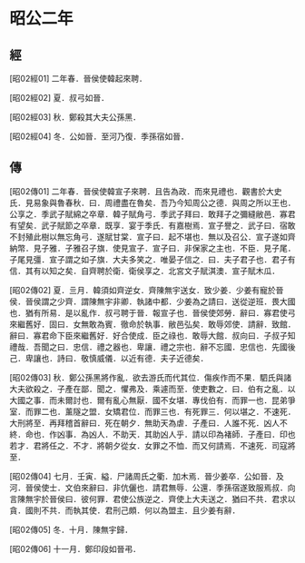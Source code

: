 # 昭公二年

## 經 <a name="10Zhao02Jing"></a>

<a name="10Zhao02Jing01">[昭02經01]</a> 二年春．晉侯使韓起來聘．

<a name="10Zhao02Jing02">[昭02經02]</a> 夏．叔弓如晉．

<a name="10Zhao02Jing03">[昭02經03]</a> 秋．鄭殺其大夫公孫黑．

<a name="10Zhao02Jing04">[昭02經04]</a> 冬．公如晉．至河乃復．季孫宿如晉．

## 傳 <a name="10Zhao02Zhuan"></a>

<a name="10Zhao02Zhuan01">[昭02傳01]</a> 二年春．晉侯使韓宣子來聘．且告為政．而來見禮也．觀書於大史氏．見易象與魯春秋．曰．周禮盡在魯矣．吾乃今知周公之德．與周之所以王也．公享之．季武子賦綿之卒章．韓子賦角弓．季武子拜曰．敢拜子之彌縫敝邑．寡君有望矣．武子賦節之卒章．既享．宴于季氏．有嘉樹焉．宣子譽之．武子曰．宿敢不封殖此樹以無忘角弓．遂賦甘棠．宣子曰．起不堪也．無以及召公．宣子遂如齊納幣．見子雅．子雅召子旗．使見宣子．宣子曰．非保家之主也．不臣．見子尾．子尾見彊．宣子謂之如子旗．大夫多笑之．唯晏子信之．曰．夫子君子也．君子有信．其有以知之矣．自齊聘於衛．衛侯享之．北宮文子賦淇澳．宣子賦木瓜．

<a name="10Zhao02Zhuan02">[昭02傳02]</a> 夏．亖月．韓須如齊逆女．齊陳無宇送女．致少姜．少姜有寵於晉侯．晉侯謂之少齊．謂陳無宇非卿．執諸中都．少姜為之請曰．送從逆班．畏大國也．猶有所易．是以亂作．叔弓聘于晉．報宣子也．晉侯使郊勞．辭曰．寡君使弓來繼舊好．固曰．女無敢為賓．徹命於執事．敝邑弘矣．敢辱郊使．請辭．致館．辭曰．寡君命下臣來繼舊好．好合使成．臣之祿也．敢辱大館．叔向曰．子叔子知禮哉．吾聞之曰．忠信．禮之器也．卑讓．禮之宗也．辭不忘國．忠信也．先國後己．卑讓也．詩曰．敬慎威儀．以近有德．夫子近德矣．

<a name="10Zhao02Zhuan03">[昭02傳03]</a> 秋．鄭公孫黑將作亂．欲去游氏而代其位．傷疾作而不果．駟氏與諸大夫欲殺之．子產在鄙．聞之．懼弗及．乘遽而至．使吏數之．曰．伯有之亂．以大國之事．而未爾討也．爾有亂心無厭．國不女堪．專伐伯有．而罪一也．昆弟爭室．而罪二也．薰隧之盟．女矯君位．而罪三也．有死罪三．何以堪之．不速死．大刑將至．再拜稽首辭曰．死在朝夕．無助天為虐．子產曰．人誰不死．凶人不終．命也．作凶事．為凶人．不助天．其助凶人乎．請以印為褚師．子產曰．印也若才．君將任之．不才．將朝夕從女．女罪之不恤．而又何請焉．不速死．司寇將至．

<a name="10Zhao02Zhuan04">[昭02傳04]</a> 七月．壬寅．縊．尸諸周氏之衢．加木焉．晉少姜卒．公如晉．及河．晉侯使士．文伯來辭曰．非伉儷也．請君無辱．公還．季孫宿遂致服焉叔．向言陳無宇於晉侯曰．彼何罪．君使公族逆之．齊使上大夫送之．猶曰不共．君求以貪．國則不共．而執其使．君刑己頗．何以為盟主．且少姜有辭．

<a name="10Zhao02Zhuan05">[昭02傳05]</a> 冬．十月．陳無宇歸．

<a name="10Zhao02Zhuan06">[昭02傳06]</a> 十一月．鄭印段如晉弔．

